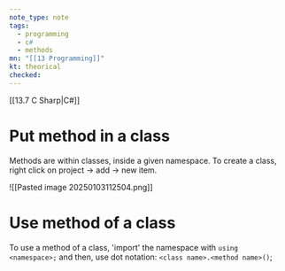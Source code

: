 ```yaml
---
note_type: note
tags:
  - programming
  - c#
  - methods
mn: "[[13 Programming]]"
kt: theorical
checked: 
---
```

[[13.7 C Sharp|C#]]

# Put method in a class
Methods are within classes, inside a given namespace. To create a class, right click on project -> add -> new item.

![[Pasted image 20250103112504.png]]

# Use method of a class
To use a method of a class, 'import' the namespace with `using <namespace>;` and then, use dot notation: `<class name>.<method name>()`; 